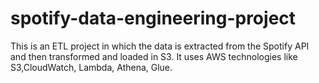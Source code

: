 # spotify-data-engineering-project
This is an ETL project in which the data is extracted from the Spotify API and then transformed and loaded in S3. It uses AWS technologies like S3,CloudWatch, Lambda, Athena, Glue.
